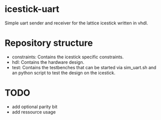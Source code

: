 # icestick-uart
Simple uart sender and receiver for the lattice icestick written in vhdl.

# Repository structure
- constraints: Contains the icestick specific constraints.
- hdl: Contains the hardware design.
- test: Contains the testbenches that can be started via sim_uart.sh and an python script to test the design on the icestick.

# TODO
- add optional parity bit
- add ressource usage
